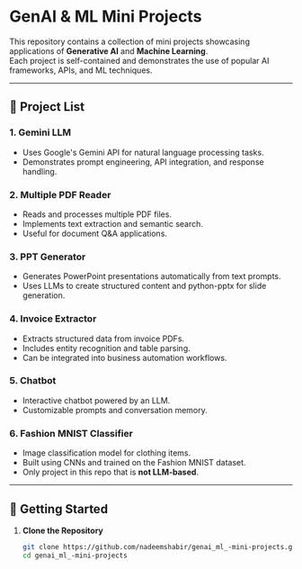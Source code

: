 # GenAI & ML Mini Projects

This repository contains a collection of mini projects showcasing applications of **Generative AI** and **Machine Learning**.  
Each project is self-contained and demonstrates the use of popular AI frameworks, APIs, and ML techniques.

---

## 📂 Project List

### 1. Gemini LLM
- Uses Google's Gemini API for natural language processing tasks.
- Demonstrates prompt engineering, API integration, and response handling.

### 2. Multiple PDF Reader
- Reads and processes multiple PDF files.
- Implements text extraction and semantic search.
- Useful for document Q&A applications.

### 3. PPT Generator
- Generates PowerPoint presentations automatically from text prompts.
- Uses LLMs to create structured content and python-pptx for slide generation.

### 4. Invoice Extractor
- Extracts structured data from invoice PDFs.
- Includes entity recognition and table parsing.
- Can be integrated into business automation workflows.

### 5. Chatbot
- Interactive chatbot powered by an LLM.
- Customizable prompts and conversation memory.

### 6. Fashion MNIST Classifier
- Image classification model for clothing items.
- Built using CNNs and trained on the Fashion MNIST dataset.
- Only project in this repo that is **not LLM-based**.

---

## 🚀 Getting Started

1. **Clone the Repository**
   ```bash
   git clone https://github.com/nadeemshabir/genai_ml_-mini-projects.git
   cd genai_ml_-mini-projects

